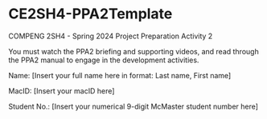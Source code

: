 # CE2SH4-PPA2Template
COMPENG 2SH4 - Spring 2024
Project Preparation Activity 2

You must watch the PPA2 briefing and supporting videos, and read through the PPA2 manual to engage in the development activities.

Name: [Insert your full name here in format: Last name, First name]

MacID: [Insert your macID here]

Student No.: [Insert your numerical 9-digit McMaster student number here]
